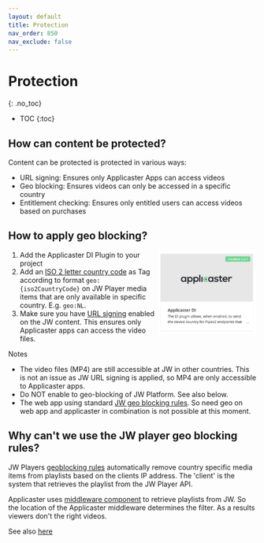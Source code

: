 ```yaml
---
layout: default
title: Protection
nav_order: 850
nav_exclude: false
---
```

# Protection
{: .no_toc}

- TOC
{:toc}

## How can content be protected?
Content can be protected is protected in various ways: 
- URL signing: Ensures only Applicaster Apps can access videos
- Geo blocking: Ensures videos can only be accessed in a specific country
- Entitlement checking: Ensures only entitled users can access videos based on purchases

## How to apply geo blocking?
<img align="right" src="./img/applicaster-di-plugin.png" width="200">

1. Add the Applicaster DI Plugin to your project
1. Add an [ISO 2 letter country code]() as Tag according to format `geo:{iso2CountryCode}` on JW Player media items that are only available in specific country. E.g. `geo:NL`.
1. Make sure you have [URL signing](https://support.jwplayer.com/articles/how-to-enable-url-token-signing) enabled on the JW content. This ensures only Applicaster apps can access the video files. 

Notes
- The video files (MP4) are still accessible at JW in other countries. This is not an issue as  JW URL signing is applied, so MP4 are only accessible to Applicaster apps.
- Do NOT enable to geo-blocking of JW Platform. See also below. 
- The web app using standard [JW geo blocking rules](https://support.jwplayer.com/articles/set-geoblocking-rules-for-videos). So need geo on web app and applicaster in combination is not possible at this moment. 

## Why can't we use the JW player geo blocking rules?
JW Players [geoblocking rules](https://support.jwplayer.com/articles/set-geoblocking-rules-for-videos) automatically remove country specific media items from playlists based on the clients IP address. The 'client' is the system that retrieves the playlist from the JW Player API. 

Applicaster uses [middleware component](https://jwplayer.github.io/applicaster-docs/concepts/content-delivery.html) to retrieve playlists from JW.  So the location of the Applicaster middleware determines the filter. As a results viewers don't the right videos. 

See also [here](https://docs.applicaster.com/integrations/jw-endpoints/#appendix-2---geo-blocking)
